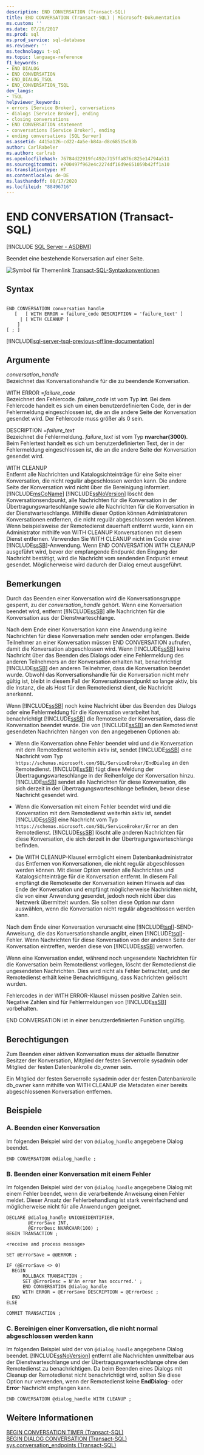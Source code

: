 ```yaml
---
description: END CONVERSATION (Transact-SQL)
title: END CONVERSATION (Transact-SQL) | Microsoft-Dokumentation
ms.custom: ''
ms.date: 07/26/2017
ms.prod: sql
ms.prod_service: sql-database
ms.reviewer: ''
ms.technology: t-sql
ms.topic: language-reference
f1_keywords:
- END DIALOG
- END CONVERSATION
- END_DIALOG_TSQL
- END_CONVERSATION_TSQL
dev_langs:
- TSQL
helpviewer_keywords:
- errors [Service Broker], conversations
- dialogs [Service Broker], ending
- closing conversations
- END CONVERSATION statement
- conversations [Service Broker], ending
- ending conversations [SQL Server]
ms.assetid: 4415a126-cd22-4a5e-b84a-d8c68515c83b
author: CarlRabeler
ms.author: carlrab
ms.openlocfilehash: 76784d22919fc492c715ffa876c825e14794a511
ms.sourcegitcommit: e700497f962e4c2274df16d9e651059b42ff1a10
ms.translationtype: HT
ms.contentlocale: de-DE
ms.lasthandoff: 08/17/2020
ms.locfileid: "88496716"
---
```

# <a name="end-conversation-transact-sql"></a>END CONVERSATION (Transact-SQL)
[!INCLUDE [SQL Server - ASDBMI](../../includes/applies-to-version/sql-asdbmi.md)]

  Beendet eine bestehende Konversation auf einer Seite.  
  
 ![Symbol für Themenlink](../../database-engine/configure-windows/media/topic-link.gif "Symbol für Themenlink") [Transact-SQL-Syntaxkonventionen](../../t-sql/language-elements/transact-sql-syntax-conventions-transact-sql.md)  
  
## <a name="syntax"></a>Syntax  
  
```syntaxsql
  
END CONVERSATION conversation_handle  
   [   [ WITH ERROR = failure_code DESCRIPTION = 'failure_text' ]  
     | [ WITH CLEANUP ]  
    ]  
[ ; ]  
```  
  
[!INCLUDE[sql-server-tsql-previous-offline-documentation](../../includes/sql-server-tsql-previous-offline-documentation.md)]

## <a name="arguments"></a>Argumente
 *conversation_handle*  
 Bezeichnet das Konversationshandle für die zu beendende Konversation.  
  
 WITH ERROR =*failure_code*  
 Bezeichnet den Fehlercode. *failure_code* ist vom Typ **int**. Bei dem Fehlercode handelt es sich um einen benutzerdefinierten Code, der in der Fehlermeldung eingeschlossen ist, die an die andere Seite der Konversation gesendet wird. Der Fehlercode muss größer als 0 sein.  
  
 DESCRIPTION =*failure_text*  
 Bezeichnet die Fehlermeldung. *failure_text* ist vom Typ **nvarchar(3000)**. Beim Fehlertext handelt es sich um benutzerdefinierten Text, der in der Fehlermeldung eingeschlossen ist, die an die andere Seite der Konversation gesendet wird.  
  
 WITH CLEANUP  
 Entfernt alle Nachrichten und Katalogsichteinträge für eine Seite einer Konversation, die nicht regulär abgeschlossen werden kann. Die andere Seite der Konversation wird nicht über die Bereinigung informiert. [!INCLUDE[msCoName](../../includes/msconame-md.md)] [!INCLUDE[ssNoVersion](../../includes/ssnoversion-md.md)] löscht den Konversationsendpunkt, alle Nachrichten für die Konversation in der Übertragungswarteschlange sowie alle Nachrichten für die Konversation in der Dienstwarteschlange. Mithilfe dieser Option können Administratoren Konversationen entfernen, die nicht regulär abgeschlossen werden können. Wenn beispielsweise der Remotedienst dauerhaft entfernt wurde, kann ein Administrator mithilfe von WITH CLEANUP Konversationen mit diesem Dienst entfernen. Verwenden Sie WITH CLEANUP nicht im Code einer [!INCLUDE[ssSB](../../includes/sssb-md.md)]-Anwendung. Wenn END CONVERSATION WITH CLEANUP ausgeführt wird, bevor der empfangende Endpunkt den Eingang der Nachricht bestätigt, wird die Nachricht vom sendenden Endpunkt erneut gesendet. Möglicherweise wird dadurch der Dialog erneut ausgeführt.  
  
## <a name="remarks"></a>Bemerkungen  
 Durch das Beenden einer Konversation wird die Konversationsgruppe gesperrt, zu der *conversation_handle* gehört. Wenn eine Konversation beendet wird, entfernt [!INCLUDE[ssSB](../../includes/sssb-md.md)] alle Nachrichten für die Konversation aus der Dienstwarteschlange.  
  
 Nach dem Ende einer Konversation kann eine Anwendung keine Nachrichten für diese Konversation mehr senden oder empfangen. Beide Teilnehmer an einer Konversation müssen END CONVERSATION aufrufen, damit die Konversation abgeschlossen wird. Wenn [!INCLUDE[ssSB](../../includes/sssb-md.md)] keine Nachricht über das Beenden des Dialogs oder eine Fehlermeldung des anderen Teilnehmers an der Konversation erhalten hat, benachrichtigt [!INCLUDE[ssSB](../../includes/sssb-md.md)] den anderen Teilnehmer, dass die Konversation beendet wurde. Obwohl das Konversationshandle für die Konversation nicht mehr gültig ist, bleibt in diesem Fall der Konversationsendpunkt so lange aktiv, bis die Instanz, die als Host für den Remotedienst dient, die Nachricht anerkennt.  
  
 Wenn [!INCLUDE[ssSB](../../includes/sssb-md.md)] noch keine Nachricht über das Beenden des Dialogs oder eine Fehlermeldung für die Konversation verarbeitet hat, benachrichtigt [!INCLUDE[ssSB](../../includes/sssb-md.md)] die Remoteseite der Konversation, dass die Konversation beendet wurde. Die von [!INCLUDE[ssSB](../../includes/sssb-md.md)] an den Remotedienst gesendeten Nachrichten hängen von den angegebenen Optionen ab:  
  
-   Wenn die Konversation ohne Fehler beendet wird und die Konversation mit dem Remotedienst weiterhin aktiv ist, sendet [!INCLUDE[ssSB](../../includes/sssb-md.md)] eine Nachricht vom Typ `https://schemas.microsoft.com/SQL/ServiceBroker/EndDialog` an den Remotedienst. [!INCLUDE[ssSB](../../includes/sssb-md.md)] fügt diese Meldung der Übertragungswarteschlange in der Reihenfolge der Konversation hinzu. [!INCLUDE[ssSB](../../includes/sssb-md.md)] sendet alle Nachrichten für diese Konversation, die sich derzeit in der Übertragungswarteschlange befinden, bevor diese Nachricht gesendet wird.  
  
-   Wenn die Konversation mit einem Fehler beendet wird und die Konversation mit dem Remotedienst weiterhin aktiv ist, sendet [!INCLUDE[ssSB](../../includes/sssb-md.md)] eine Nachricht vom Typ `https://schemas.microsoft.com/SQL/ServiceBroker/Error` an den Remotedienst. [!INCLUDE[ssSB](../../includes/sssb-md.md)] löscht alle anderen Nachrichten für diese Konversation, die sich derzeit in der Übertragungswarteschlange befinden.  
  
-   Die WITH CLEANUP-Klausel ermöglicht einem Datenbankadministrator das Entfernen von Konversationen, die nicht regulär abgeschlossen werden können. Mit dieser Option werden alle Nachrichten und Katalogsichteinträge für die Konversation entfernt. In diesem Fall empfängt die Remoteseite der Konversation keinen Hinweis auf das Ende der Konversation und empfängt möglicherweise Nachrichten nicht, die von einer Anwendung gesendet, jedoch noch nicht über das Netzwerk übermittelt wurden. Sie sollten diese Option nur dann auswählen, wenn die Konversation nicht regulär abgeschlossen werden kann.  
  
 Nach dem Ende einer Konversation verursacht eine [!INCLUDE[tsql](../../includes/tsql-md.md)]-SEND-Anweisung, die das Konversationshandle angibt, einen [!INCLUDE[tsql](../../includes/tsql-md.md)]-Fehler. Wenn Nachrichten für diese Konversation von der anderen Seite der Konversation eintreffen, werden diese von [!INCLUDE[ssSB](../../includes/sssb-md.md)] verworfen.  
  
 Wenn eine Konversation endet, während noch ungesendete Nachrichten für die Konversation beim Remotedienst vorliegen, löscht der Remotedienst die ungesendeten Nachrichten. Dies wird nicht als Fehler betrachtet, und der Remotedienst erhält keine Benachrichtigung, dass Nachrichten gelöscht wurden.  
  
 Fehlercodes in der WITH ERROR-Klausel müssen positive Zahlen sein. Negative Zahlen sind für Fehlermeldungen von [!INCLUDE[ssSB](../../includes/sssb-md.md)] vorbehalten.  
  
 END CONVERSATION ist in einer benutzerdefinierten Funktion ungültig.  
  
## <a name="permissions"></a>Berechtigungen  
 Zum Beenden einer aktiven Konversation muss der aktuelle Benutzer Besitzer der Konversation, Mitglied der festen Serverrolle sysadmin oder Mitglied der festen Datenbankrolle db_owner sein.  
  
 Ein Mitglied der festen Serverrolle sysadmin oder der festen Datenbankrolle db_owner kann mithilfe von WITH CLEANUP die Metadaten einer bereits abgeschlossenen Konversation entfernen.  
  
## <a name="examples"></a>Beispiele  
  
### <a name="a-ending-a-conversation"></a>A. Beenden einer Konversation  
 Im folgenden Beispiel wird der von `@dialog_handle` angegebene Dialog beendet.  
  
```  
END CONVERSATION @dialog_handle ;  
```  
  
### <a name="b-ending-a-conversation-with-an-error"></a>B. Beenden einer Konversation mit einem Fehler  
 Im folgenden Beispiel wird der von `@dialog_handle` angegebene Dialog mit einem Fehler beendet, wenn die verarbeitende Anweisung einen Fehler meldet. Dieser Ansatz der Fehlerbehandlung ist stark vereinfachend und möglicherweise nicht für alle Anwendungen geeignet.  
  
```  
DECLARE @dialog_handle UNIQUEIDENTIFIER,  
        @ErrorSave INT,  
        @ErrorDesc NVARCHAR(100) ;  
BEGIN TRANSACTION ;  
  
<receive and process message>  
  
SET @ErrorSave = @@ERROR ;  
  
IF (@ErrorSave <> 0)  
  BEGIN  
      ROLLBACK TRANSACTION ;  
      SET @ErrorDesc = N'An error has occurred.' ;  
      END CONVERSATION @dialog_handle   
      WITH ERROR = @ErrorSave DESCRIPTION = @ErrorDesc ;  
  END  
ELSE  
  
COMMIT TRANSACTION ;  
```  
  
### <a name="c-cleaning-up-a-conversation-that-cannot-complete-normally"></a>C. Bereinigen einer Konversation, die nicht normal abgeschlossen werden kann  
 Im folgenden Beispiel wird der von `@dialog_handle` angegebene Dialog beendet. [!INCLUDE[ssNoVersion](../../includes/ssnoversion-md.md)] entfernt alle Nachrichten unmittelbar aus der Dienstwarteschlange und der Übertragungswarteschlange ohne den Remotedienst zu benachrichtigen. Da beim Beenden eines Dialogs mit Cleanup der Remotedienst nicht benachrichtigt wird, sollten Sie diese Option nur verwenden, wenn der Remotedienst keine **EndDialog**- oder **Error**-Nachricht empfangen kann.  
  
```  
END CONVERSATION @dialog_handle WITH CLEANUP ;  
```  
  
## <a name="see-also"></a>Weitere Informationen  
 [BEGIN CONVERSATION TIMER &#40;Transact-SQL&#41;](../../t-sql/statements/begin-conversation-timer-transact-sql.md)   
 [BEGIN DIALOG CONVERSATION &#40;Transact-SQL&#41;](../../t-sql/statements/begin-dialog-conversation-transact-sql.md)   
 [sys.conversation_endpoints &#40;Transact-SQL&#41;](../../relational-databases/system-catalog-views/sys-conversation-endpoints-transact-sql.md)  
  
  
